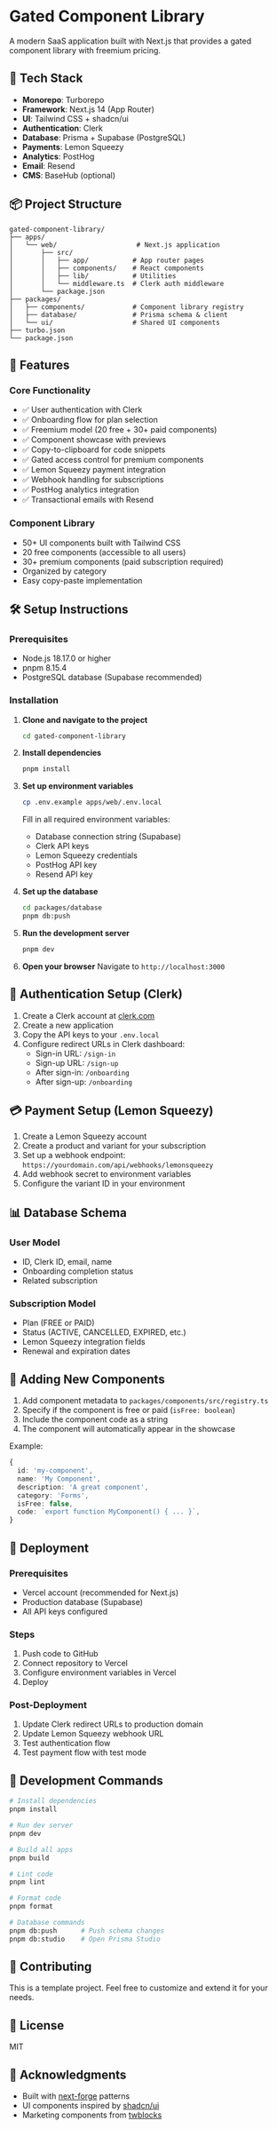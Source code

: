 # Gated Component Library

A modern SaaS application built with Next.js that provides a gated component library with freemium pricing.

## 🚀 Tech Stack

- **Monorepo**: Turborepo
- **Framework**: Next.js 14 (App Router)
- **UI**: Tailwind CSS + shadcn/ui
- **Authentication**: Clerk
- **Database**: Prisma + Supabase (PostgreSQL)
- **Payments**: Lemon Squeezy
- **Analytics**: PostHog
- **Email**: Resend
- **CMS**: BaseHub (optional)

## 📦 Project Structure

```
gated-component-library/
├── apps/
│   └── web/                    # Next.js application
│       ├── src/
│       │   ├── app/           # App router pages
│       │   ├── components/    # React components
│       │   ├── lib/           # Utilities
│       │   └── middleware.ts  # Clerk auth middleware
│       └── package.json
├── packages/
│   ├── components/            # Component library registry
│   ├── database/              # Prisma schema & client
│   └── ui/                    # Shared UI components
├── turbo.json
└── package.json
```

## 🎯 Features

### Core Functionality
- ✅ User authentication with Clerk
- ✅ Onboarding flow for plan selection
- ✅ Freemium model (20 free + 30+ paid components)
- ✅ Component showcase with previews
- ✅ Copy-to-clipboard for code snippets
- ✅ Gated access control for premium components
- ✅ Lemon Squeezy payment integration
- ✅ Webhook handling for subscriptions
- ✅ PostHog analytics integration
- ✅ Transactional emails with Resend

### Component Library
- 50+ UI components built with Tailwind CSS
- 20 free components (accessible to all users)
- 30+ premium components (paid subscription required)
- Organized by category
- Easy copy-paste implementation

## 🛠️ Setup Instructions

### Prerequisites
- Node.js 18.17.0 or higher
- pnpm 8.15.4
- PostgreSQL database (Supabase recommended)

### Installation

1. **Clone and navigate to the project**
   ```bash
   cd gated-component-library
   ```

2. **Install dependencies**
   ```bash
   pnpm install
   ```

3. **Set up environment variables**
   ```bash
   cp .env.example apps/web/.env.local
   ```
   
   Fill in all required environment variables:
   - Database connection string (Supabase)
   - Clerk API keys
   - Lemon Squeezy credentials
   - PostHog API key
   - Resend API key

4. **Set up the database**
   ```bash
   cd packages/database
   pnpm db:push
   ```

5. **Run the development server**
   ```bash
   pnpm dev
   ```

6. **Open your browser**
   Navigate to `http://localhost:3000`

## 🔐 Authentication Setup (Clerk)

1. Create a Clerk account at [clerk.com](https://clerk.com)
2. Create a new application
3. Copy the API keys to your `.env.local`
4. Configure redirect URLs in Clerk dashboard:
   - Sign-in URL: `/sign-in`
   - Sign-up URL: `/sign-up`
   - After sign-in: `/onboarding`
   - After sign-up: `/onboarding`

## 💳 Payment Setup (Lemon Squeezy)

1. Create a Lemon Squeezy account
2. Create a product and variant for your subscription
3. Set up a webhook endpoint: `https://yourdomain.com/api/webhooks/lemonsqueezy`
4. Add webhook secret to environment variables
5. Configure the variant ID in your environment

## 📊 Database Schema

### User Model
- ID, Clerk ID, email, name
- Onboarding completion status
- Related subscription

### Subscription Model
- Plan (FREE or PAID)
- Status (ACTIVE, CANCELLED, EXPIRED, etc.)
- Lemon Squeezy integration fields
- Renewal and expiration dates

## 🎨 Adding New Components

1. Add component metadata to `packages/components/src/registry.ts`
2. Specify if the component is free or paid (`isFree: boolean`)
3. Include the component code as a string
4. The component will automatically appear in the showcase

Example:
```typescript
{
  id: 'my-component',
  name: 'My Component',
  description: 'A great component',
  category: 'Forms',
  isFree: false,
  code: `export function MyComponent() { ... }`,
}
```

## 🚢 Deployment

### Prerequisites
- Vercel account (recommended for Next.js)
- Production database (Supabase)
- All API keys configured

### Steps
1. Push code to GitHub
2. Connect repository to Vercel
3. Configure environment variables in Vercel
4. Deploy

### Post-Deployment
1. Update Clerk redirect URLs to production domain
2. Update Lemon Squeezy webhook URL
3. Test authentication flow
4. Test payment flow with test mode

## 📝 Development Commands

```bash
# Install dependencies
pnpm install

# Run dev server
pnpm dev

# Build all apps
pnpm build

# Lint code
pnpm lint

# Format code
pnpm format

# Database commands
pnpm db:push      # Push schema changes
pnpm db:studio    # Open Prisma Studio
```

## 🤝 Contributing

This is a template project. Feel free to customize and extend it for your needs.

## 📄 License

MIT

## 🙏 Acknowledgments

- Built with [next-forge](https://next-forge.com) patterns
- UI components inspired by [shadcn/ui](https://ui.shadcn.com)
- Marketing components from [twblocks](https://twblocks.com)
